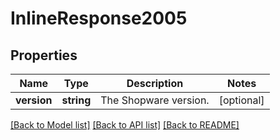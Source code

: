 # InlineResponse2005

## Properties
Name | Type | Description | Notes
------------ | ------------- | ------------- | -------------
**version** | **string** | The Shopware version. | [optional] 

[[Back to Model list]](../../README.md#documentation-for-models) [[Back to API list]](../../README.md#documentation-for-api-endpoints) [[Back to README]](../../README.md)

